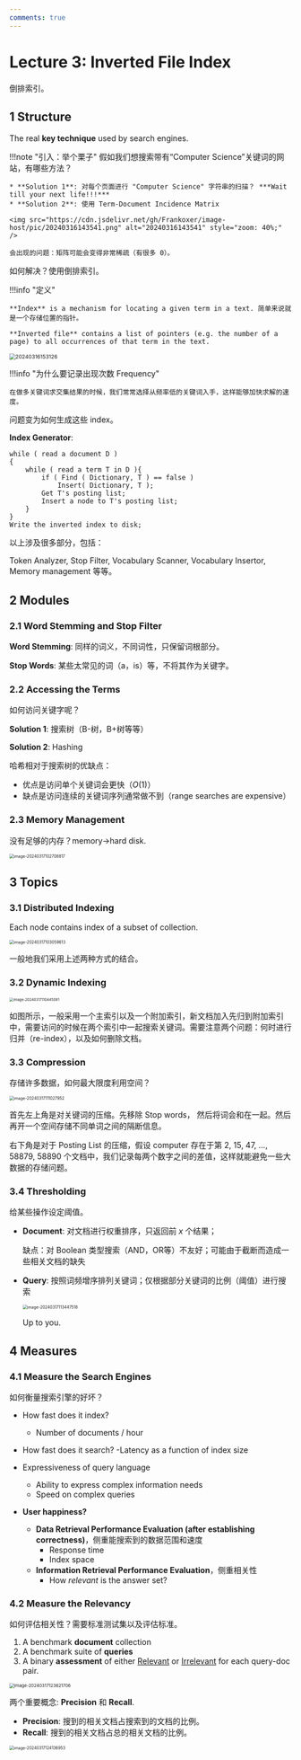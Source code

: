 ```yaml
---
comments: true
---
```


# Lecture 3: Inverted File Index

倒排索引。

## 1 Structure

The real **key technique** used by search engines.

!!!note "引入：举个栗子"
    假如我们想搜索带有“Computer Science”关键词的网站，有哪些方法？

    * **Solution 1**: 对每个页面进行 "Computer Science" 字符串的扫描？ ***Wait till your next life!!!***
    * **Solution 2**: 使用 Term-Document Incidence Matrix

    <img src="https://cdn.jsdelivr.net/gh/Frankoxer/image-host/pic/20240316143541.png" alt="20240316143541" style="zoom: 40%;" />

    会出现的问题：矩阵可能会变得非常稀疏（有很多 0）。

如何解决？使用倒排索引。

!!!info "定义"

    **Index** is a mechanism for locating a given term in a text. 简单来说就是一个存储位置的指针。
    
    **Inverted file** contains a list of pointers (e.g. the number of a page) to all occurrences of that term in the text.

<img src="https://cdn.jsdelivr.net/gh/Frankoxer/image-host/pic/20240316153126.png" alt="20240316153126" style="zoom:67%;" />

!!!info "为什么要记录出现次数 Frequency"

    在做多关键词求交集结果的时候，我们常常选择从频率低的关键词入手，这样能够加快求解的速度。

问题变为如何生成这些 index。

**Index Generator**:
```pseudocode
while ( read a document D )
{
    while ( read a term T in D ){
        if ( Find ( Dictionary, T ) == false )
            Insert( Dictionary, T );
        Get T's posting list;
        Insert a node to T's posting list;
    }
}
Write the inverted index to disk;
```

以上涉及很多部分，包括：

Token Analyzer, Stop Filter, Vocabulary Scanner, Vocabulary Insertor, Memory management 等等。

## 2 Modules

### 2.1 Word Stemming and Stop Filter

**Word Stemming**: 同样的词义，不同词性，只保留词根部分。

**Stop Words**: 某些太常见的词（a，is）等，不将其作为关键字。

### 2.2 Accessing the Terms

如何访问关键字呢？

**Solution 1**: 搜索树（B-树，B+树等等）

**Solution 2**: Hashing

哈希相对于搜索树的优缺点：

* 优点是访问单个关键词会更快（$O(1)$）
* 缺点是访问连续的关键词序列通常做不到（range searches are expensive）

### 2.3 Memory Management

没有足够的内存？memory->hard disk.

<img src="https://cdn.jsdelivr.net/gh/Frankoxer/image-host/pic/image-20240317102708817.png" alt="image-20240317102708817" style="zoom: 50%;" />

## 3 Topics

### 3.1 Distributed Indexing

Each node contains index of a subset of collection.

<img src="https://cdn.jsdelivr.net/gh/Frankoxer/image-host/pic/image-20240317103059613.png" alt="image-20240317103059613" style="zoom:50%;" />

一般地我们采用上述两种方式的结合。

### 3.2 Dynamic Indexing

<img src="https://cdn.jsdelivr.net/gh/Frankoxer/image-host/pic/image-20240317110445081.png" alt="image-20240317110445081" style="zoom:45%;" />

如图所示，一般采用一个主索引以及一个附加索引，新文档加入先归到附加索引中，需要访问的时候在两个索引中一起搜索关键词。需要注意两个问题：何时进行归并（re-index），以及如何删除文档。

### 3.3 Compression

存储许多数据，如何最大限度利用空间？

<img src="https://cdn.jsdelivr.net/gh/Frankoxer/image-host/pic/image-20240317111027952.png" alt="image-20240317111027952" style="zoom:50%;" />

首先左上角是对关键词的压缩。先移除 Stop words， 然后将词会和在一起。然后再开一个空间存储不同单词之间的隔断信息。

右下角是对于 Posting List 的压缩，假设 computer 存在于第 2, 15, 47, ..., 58879, 58890 个文档中，我们记录每两个数字之间的差值，这样就能避免一些大数据的存储问题。

### 3.4 Thresholding

给某些操作设定阈值。

* **Document**: 对文档进行权重排序，只返回前 $x$ 个结果；

  缺点：对 Boolean 类型搜索（AND，OR等）不友好；可能由于截断而造成一些相关文档的缺失

* **Query**: 按照词频增序排列关键词；仅根据部分关键词的比例（阈值）进行搜索

  <img src="https://cdn.jsdelivr.net/gh/Frankoxer/image-host/pic/image-20240317113447518.png" alt="image-20240317113447518" style="zoom:50%;" />

  Up to you.

## 4 Measures

### 4.1 Measure the Search Engines

如何衡量搜索引擎的好坏？

* How fast does it index?
    - Number of documents / hour

* How fast does it search?
    -Latency as a function of index size

* Expressiveness of query language

    - Ability to express complex information needs
    - Speed on complex queries

* **User happiness?**

    - **Data Retrieval Performance Evaluation (after establishing correctness)**，侧重能搜索到的数据范围和速度
        * Response time
        * Index space
    - **Information Retrieval Performance Evaluation**，侧重相关性
        * How *relevant* is the answer set?

### 4.2 Measure the Relevancy

如何评估相关性？需要标准测试集以及评估标准。

1. A benchmark **document** collection
2. A benchmark suite of **queries**
3. A binary **assessment** of either <u>Relevant</u> or <u>Irrelevant</u> for each query-doc pair.

<img src="https://cdn.jsdelivr.net/gh/Frankoxer/image-host/pic/image-20240317123621706.png" alt="image-20240317123621706" style="zoom: 55%;" />

两个重要概念: **Precision** 和 **Recall**.

* **Precision**: 搜到的相关文档占搜索到的文档的比例。
* **Recall**: 搜到的相关文档占总的相关文档的比例。

<img src="https://cdn.jsdelivr.net/gh/Frankoxer/image-host/pic/image-20240317124136953.png" alt="image-20240317124136953" style="zoom:50%;" />